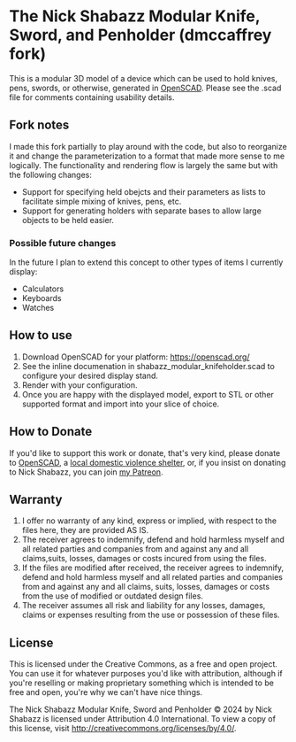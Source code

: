 # The Nick Shabazz Modular Knife, Sword, and Penholder (dmccaffrey fork)

This is a modular 3D model of a device which can be used to hold knives, pens, swords, or otherwise, generated in [OpenSCAD](https://openscad.org/). Please see the .scad file for comments containing usability details.

## Fork notes
I made this fork partially to play around with the code, but also to reorganize it and change the parameterization to a format that made more sense to me logically. The functionality and rendering flow is largely the same but with the following changes:
- Support for specifying held obejcts and their parameters as lists to facilitate simple mixing of knives, pens, etc.
- Support for generating holders with separate bases to allow large objects to be held easier.

### Possible future changes
In the future I plan to extend this concept to other types of items I currently display:
- Calculators
- Keyboards
- Watches

## How to use
1. Download OpenSCAD for your platform: https://openscad.org/
2. See the inline documenation in shabazz_modular_knifeholder.scad to configure your desired display stand.
3. Render with your configuration.
4. Once you are happy with the displayed model, export to STL or other supported format and import into your slice of choice.

## How to Donate

If you'd like to support this work or donate, that's very kind, please donate to [OpenSCAD](https://openscad.org/), a [local domestic violence shelter](https://www.thehotline.org/), or, if you insist on donating to Nick Shabazz, you can join [my Patreon](https://www.patreon.com/nickshabazz).

## Warranty

1. I offer no warranty of any kind, express or implied, with respect to the files here, they are provided AS IS.
2. The receiver agrees to indemnify, defend and hold harmless myself and all related parties and companies from and against any and all claims,suits, losses, damages or costs incured from using the files.
3. If the files are modified after received, the receiver agrees to indemnify, defend and hold harmless myself and all related parties and companies from and against any and all claims, suits, losses, damages or costs from the use of modified or outdated design files.
4. The receiver assumes all risk and liability for any losses, damages, claims or expenses resulting from the use or possession of these files.

## License

This is licensed under the Creative Commons, as a free and open project. You can use it for whatever purposes you'd like with attribution, although if you're reselling or making proprietary something which is intended to be free and open, you're why we can't have nice things.

The Nick Shabazz Modular Knife, Sword and Penholder © 2024 by Nick Shabazz is licensed under Attribution 4.0 International. To view a copy of this license, visit http://creativecommons.org/licenses/by/4.0/.
